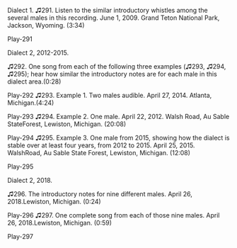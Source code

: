 Dialect 1. ♫291. Listen to the similar introductory whistles among the
several males in this recording. June 1, 2009. Grand Teton National
Park, Jackson, Wyoming. (3:34)

Play-291

Dialect 2, 2012-2015.

 ♫292. One song from each of the following three examples (♫293, ♫294, ♫295); hear how similar the introductory notes are for each male in this dialect area.(0:28)

Play-292
♫293. Example 1. Two males audible. April 27, 2014. Atlanta, Michigan.(4:24)

Play-293
♫294. Example 2. One male. April 22, 2012. Walsh Road, Au Sable StateForest, Lewiston, Michigan. (20:08)

Play-294
♫295. Example 3. One male from 2015, showing how the dialect is stable over at least four years, from 2012 to 2015. April 25, 2015. WalshRoad, Au Sable State Forest, Lewiston, Michigan. (12:08)

Play-295

Dialect 2, 2018.

♫296. The introductory notes for nine different males. April 26, 2018.Lewiston, Michigan. (0:24)

Play-296
♫297. One complete song from each of those nine males. April 26, 2018.Lewiston, Michigan. (0:59)

Play-297
